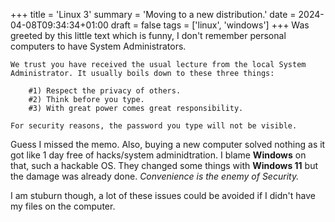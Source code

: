 +++
title = 'Linux 3'
summary = 'Moving to a new distribution.'
date = 2024-04-08T09:34:34+01:00
draft = false
tags = ['linux', 'windows']
+++
Was greeted by this little text which is funny, I don't remember personal computers to have System Administrators.

```
We trust you have received the usual lecture from the local System
Administrator. It usually boils down to these three things:

    #1) Respect the privacy of others.
    #2) Think before you type.
    #3) With great power comes great responsibility.

For security reasons, the password you type will not be visible.
```

Guess I missed the memo. Also, buying a new computer solved nothing as it got like 1 day free of hacks/system adminidtration. I blame **Windows** on that, such a hackable OS. They changed some things with **Windows 11** but the damage was already done. *Convenience is the
enemy of Security.*

I am stuburn though, a lot of these issues could be avoided if I didn't have my files on the computer.
